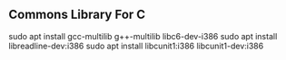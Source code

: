 ## Commons Library For C ##
sudo apt install gcc-multilib g++-multilib libc6-dev-i386
sudo apt install libreadline-dev:i386
sudo apt install libcunit1:i386 libcunit1-dev:i386
